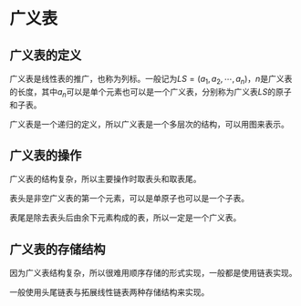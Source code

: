 # 广义表

## 广义表的定义

广义表是线性表的推广，也称为列标。一般记为$LS=(a_1,a_2,\cdots,a_n)$，$n$是广义表的长度，其中$a_n$可以是单个元素也可以是一个广义表，分别称为广义表$LS$的原子和子表。

广义表是一个递归的定义，所以广义表是一个多层次的结构，可以用图来表示。

## 广义表的操作

广义表的结构复杂，所以主要操作时取表头和取表尾。

表头是非空广义表的第一个元素，可以是单原子也可以是一个子表。

表尾是除去表头后由余下元素构成的表，所以一定是一个广义表。

## 广义表的存储结构

因为广义表结构复杂，所以很难用顺序存储的形式实现，一般都是使用链表实现。

一般使用头尾链表与拓展线性链表两种存储结构来实现。
